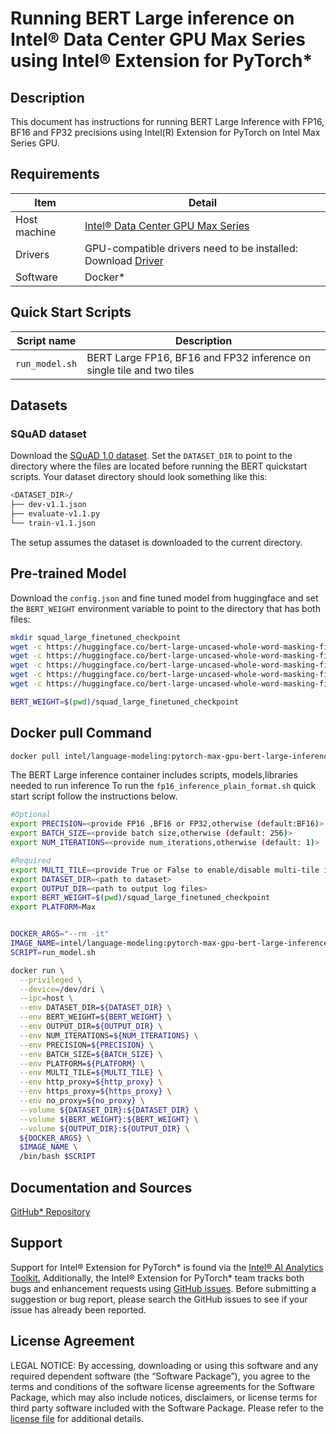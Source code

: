 # Running BERT Large inference on Intel® Data Center GPU Max Series using Intel® Extension for PyTorch*

## Description

This document has instructions for running BERT Large Inference with FP16, BF16 and FP32 precisions using Intel(R) Extension for PyTorch on Intel Max Series GPU. 


## Requirements
| Item | Detail |
| ------ | ------- |
| Host machine  | [Intel® Data Center GPU Max Series](https://ark.intel.com/content/www/us/en/ark/products/series/232874/intel-data-center-gpu-max-series.html) |
| Drivers | GPU-compatible drivers need to be installed: Download [Driver](https://dgpu-docs.intel.com/driver/installation.html) |
| Software | Docker* |

## Quick Start Scripts

| Script name | Description |
|-------------|-------------|
| `run_model.sh` |  BERT Large FP16, BF16 and FP32 inference on single tile and two tiles |

## Datasets

### SQuAD dataset

Download the [SQuAD 1.0 dataset](https://github.com/huggingface/transformers/tree/v4.0.0/examples/question-answering#fine-tuning-bert-on-squad10).
Set the `DATASET_DIR` to point to the directory where the files are located before running the BERT quickstart scripts. Your dataset directory should look something
like this:
```bash
<DATASET_DIR>/
├── dev-v1.1.json
├── evaluate-v1.1.py
└── train-v1.1.json
```
The setup assumes the dataset is downloaded to the current directory. 

## Pre-trained Model

Download the `config.json` and fine tuned model from huggingface and set the `BERT_WEIGHT` environment variable to point to the directory that has both files:

```bash
mkdir squad_large_finetuned_checkpoint
wget -c https://huggingface.co/bert-large-uncased-whole-word-masking-finetuned-squad/resolve/main/config.json -O squad_large_finetuned_checkpoint/config.json
wget -c https://huggingface.co/bert-large-uncased-whole-word-masking-finetuned-squad/resolve/main/pytorch_model.bin  -O squad_large_finetuned_checkpoint/pytorch_model.bin
wget -c https://huggingface.co/bert-large-uncased-whole-word-masking-finetuned-squad/resolve/main/tokenizer.json -O squad_large_finetuned_checkpoint/tokenizer.json
wget -c https://huggingface.co/bert-large-uncased-whole-word-masking-finetuned-squad/resolve/main/tokenizer_config.json -O squad_large_finetuned_checkpoint/tokenizer_config.json
wget -c https://huggingface.co/bert-large-uncased-whole-word-masking-finetuned-squad/resolve/main/vocab.txt -O squad_large_finetuned_checkpoint/vocab.txt

BERT_WEIGHT=$(pwd)/squad_large_finetuned_checkpoint
```

## Docker pull Command

```bash
docker pull intel/language-modeling:pytorch-max-gpu-bert-large-inference
```

The BERT Large inference container includes scripts, models,libraries needed to run inference To run the `fp16_inference_plain_format.sh` quick start script follow the instructions below.

```bash
#Optional
export PRECISION=<provide FP16 ,BF16 or FP32,otherwise (default:BF16)>
export BATCH_SIZE=<provide batch size,otherwise (default: 256)>
export NUM_ITERATIONS=<provide num_iterations,otherwise (default: 1)>

#Required
export MULTI_TILE=<provide True or False to enable/disable multi-tile inference>
export DATASET_DIR=<path to dataset>
export OUTPUT_DIR=<path to output log files>
export BERT_WEIGHT=$(pwd)/squad_large_finetuned_checkpoint
export PLATFORM=Max


DOCKER_ARGS="--rm -it"
IMAGE_NAME=intel/language-modeling:pytorch-max-gpu-bert-large-inference
SCRIPT=run_model.sh

docker run \
  --privileged \
  --device=/dev/dri \
  --ipc=host \
  --env DATASET_DIR=${DATASET_DIR} \
  --env BERT_WEIGHT=${BERT_WEIGHT} \
  --env OUTPUT_DIR=${OUTPUT_DIR} \
  --env NUM_ITERATIONS=${NUM_ITERATIONS} \
  --env PRECISION=${PRECISION} \
  --env BATCH_SIZE=${BATCH_SIZE} \
  --env PLATFORM=${PLATFORM} \
  --env MULTI_TILE=${MULTI_TILE} \
  --env http_proxy=${http_proxy} \
  --env https_proxy=${https_proxy} \
  --env no_proxy=${no_proxy} \
  --volume ${DATASET_DIR}:${DATASET_DIR} \
  --volume ${BERT_WEIGHT}:${BERT_WEIGHT} \
  --volume ${OUTPUT_DIR}:${OUTPUT_DIR} \
  ${DOCKER_ARGS} \
  $IMAGE_NAME \
  /bin/bash $SCRIPT
  ```
## Documentation and Sources

[GitHub* Repository](https://github.com/IntelAI/models/tree/master/docker/max-gpu)

## Support
Support for Intel® Extension for PyTorch* is found via the [Intel® AI Analytics Toolkit.](https://www.intel.com/content/www/us/en/developer/tools/oneapi/ai-analytics-toolkit.html#gs.qbretz) Additionally, the Intel® Extension for PyTorch* team tracks both bugs and enhancement requests using [GitHub issues](https://github.com/intel/intel-extension-for-pytorch/issues). Before submitting a suggestion or bug report, please search the GitHub issues to see if your issue has already been reported.

## License Agreement

LEGAL NOTICE: By accessing, downloading or using this software and any required dependent software (the “Software Package”), you agree to the terms and conditions of the software license agreements for the Software Package, which may also include notices, disclaimers, or license terms for third party software included with the Software Package. Please refer to the [license file](https://github.com/IntelAI/models/tree/master/third_party) for additional details.
